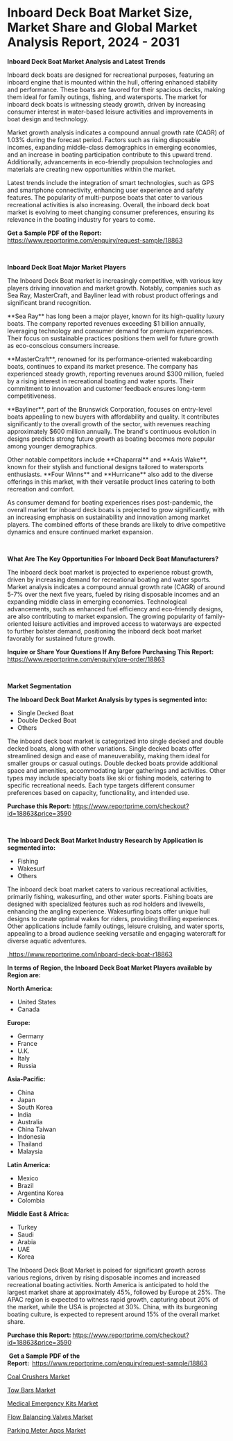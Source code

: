 <p><h1>Inboard Deck Boat Market Size, Market Share and Global Market Analysis Report, 2024 - 2031</h1></p><p><strong>Inboard Deck Boat Market Analysis and Latest Trends</strong></p>
<p><p>Inboard deck boats are designed for recreational purposes, featuring an inboard engine that is mounted within the hull, offering enhanced stability and performance. These boats are favored for their spacious decks, making them ideal for family outings, fishing, and watersports. The market for inboard deck boats is witnessing steady growth, driven by increasing consumer interest in water-based leisure activities and improvements in boat design and technology.</p><p>Market growth analysis indicates a compound annual growth rate (CAGR) of 1.03% during the forecast period. Factors such as rising disposable incomes, expanding middle-class demographics in emerging economies, and an increase in boating participation contribute to this upward trend. Additionally, advancements in eco-friendly propulsion technologies and materials are creating new opportunities within the market. </p><p>Latest trends include the integration of smart technologies, such as GPS and smartphone connectivity, enhancing user experience and safety features. The popularity of multi-purpose boats that cater to various recreational activities is also increasing. Overall, the inboard deck boat market is evolving to meet changing consumer preferences, ensuring its relevance in the boating industry for years to come.</p></p>
<p><strong>Get a Sample PDF of the Report:&nbsp;</strong> <a href="https://www.reportprime.com/enquiry/request-sample/18863?utm_campaign=2010&utm_medium=2&utm_source=Github&utm_content=ia&utm_term=25122024&utm_id=inboard-deck-boat">https://www.reportprime.com/enquiry/request-sample/18863</a></p>
<p>&nbsp;</p>
<p><strong>Inboard Deck Boat Major Market Players</strong></p>
<p><p>The Inboard Deck Boat market is increasingly competitive, with various key players driving innovation and market growth. Notably, companies such as Sea Ray, MasterCraft, and Bayliner lead with robust product offerings and significant brand recognition.</p><p>**Sea Ray** has long been a major player, known for its high-quality luxury boats. The company reported revenues exceeding $1 billion annually, leveraging technology and consumer demand for premium experiences. Their focus on sustainable practices positions them well for future growth as eco-conscious consumers increase.</p><p>**MasterCraft**, renowned for its performance-oriented wakeboarding boats, continues to expand its market presence. The company has experienced steady growth, reporting revenues around $300 million, fueled by a rising interest in recreational boating and water sports. Their commitment to innovation and customer feedback ensures long-term competitiveness.</p><p>**Bayliner**, part of the Brunswick Corporation, focuses on entry-level boats appealing to new buyers with affordability and quality. It contributes significantly to the overall growth of the sector, with revenues reaching approximately $600 million annually. The brand's continuous evolution in designs predicts strong future growth as boating becomes more popular among younger demographics.</p><p>Other notable competitors include **Chaparral** and **Axis Wake**, known for their stylish and functional designs tailored to watersports enthusiasts. **Four Winns** and **Hurricane** also add to the diverse offerings in this market, with their versatile product lines catering to both recreation and comfort.</p><p>As consumer demand for boating experiences rises post-pandemic, the overall market for inboard deck boats is projected to grow significantly, with an increasing emphasis on sustainability and innovation among market players. The combined efforts of these brands are likely to drive competitive dynamics and ensure continued market expansion.</p></p>
<p>&nbsp;</p>
<p><strong>What Are The Key Opportunities For Inboard Deck Boat Manufacturers?</strong></p>
<p><p>The inboard deck boat market is projected to experience robust growth, driven by increasing demand for recreational boating and water sports. Market analysis indicates a compound annual growth rate (CAGR) of around 5-7% over the next five years, fueled by rising disposable incomes and an expanding middle class in emerging economies. Technological advancements, such as enhanced fuel efficiency and eco-friendly designs, are also contributing to market expansion. The growing popularity of family-oriented leisure activities and improved access to waterways are expected to further bolster demand, positioning the inboard deck boat market favorably for sustained future growth.</p></p>
<p><strong>Inquire or Share Your Questions If Any Before Purchasing This Report:</strong> <a href="https://www.reportprime.com/enquiry/pre-order/18863?utm_campaign=2010&utm_medium=2&utm_source=Github&utm_content=ia&utm_term=25122024&utm_id=inboard-deck-boat">https://www.reportprime.com/enquiry/pre-order/18863</a></p>
<p>&nbsp;</p>
<p><strong>Market Segmentation</strong></p>
<p><strong>The Inboard Deck Boat Market Analysis by types is segmented into:</strong></p>
<p><ul><li>Single Decked Boat</li><li>Double Decked Boat</li><li>Others</li></ul></p>
<p><p>The inboard deck boat market is categorized into single decked and double decked boats, along with other variations. Single decked boats offer streamlined design and ease of maneuverability, making them ideal for smaller groups or casual outings. Double decked boats provide additional space and amenities, accommodating larger gatherings and activities. Other types may include specialty boats like ski or fishing models, catering to specific recreational needs. Each type targets different consumer preferences based on capacity, functionality, and intended use.</p></p>
<p><strong>Purchase this Report:&nbsp;</strong><a href="https://www.reportprime.com/checkout?id=18863&price=3590&utm_campaign=2010&utm_medium=2&utm_source=Github&utm_content=ia&utm_term=25122024&utm_id=inboard-deck-boat">https://www.reportprime.com/checkout?id=18863&price=3590</a></p>
<p>&nbsp;</p>
<p><strong>The Inboard Deck Boat Market Industry Research by Application is segmented into:</strong></p>
<p><ul><li>Fishing</li><li>Wakesurf</li><li>Others</li></ul></p>
<p><p>The inboard deck boat market caters to various recreational activities, primarily fishing, wakesurfing, and other water sports. Fishing boats are designed with specialized features such as rod holders and livewells, enhancing the angling experience. Wakesurfing boats offer unique hull designs to create optimal wakes for riders, providing thrilling experiences. Other applications include family outings, leisure cruising, and water sports, appealing to a broad audience seeking versatile and engaging watercraft for diverse aquatic adventures.</p></p>
<p><a href="https://www.reportprime.com/inboard-deck-boat-r18863?utm_campaign=2010&utm_medium=2&utm_source=Github&utm_content=ia&utm_term=25122024&utm_id=inboard-deck-boat">&nbsp;https://www.reportprime.com/inboard-deck-boat-r18863</a></p>
<p><strong>In terms of Region, the Inboard Deck Boat Market Players available by Region are:</strong></p>
<p>
    <p> <strong> North America: </strong>
        <ul>
            <li>United States</li>
            <li>Canada</li>
        </ul>
        </p> 
    <p> <strong> Europe: </strong>
        <ul>
            <li>Germany</li>
            <li>France</li>
            <li>U.K.</li>
            <li>Italy</li>
            <li>Russia</li>
        </ul>
        </p> 
    <p> <strong> Asia-Pacific: </strong>
        <ul>
            <li>China</li>
            <li>Japan</li>
            <li>South Korea</li>
            <li>India</li>
            <li>Australia</li>
            <li>China Taiwan</li>
            <li>Indonesia</li>
            <li>Thailand</li>
            <li>Malaysia</li>
        </ul>
        </p> 
    <p> <strong> Latin America: </strong>
        <ul>
            <li>Mexico</li>
            <li>Brazil</li>
            <li>Argentina Korea</li>
            <li>Colombia</li>
        </ul>
        </p> 
    <p> <strong> Middle East & Africa: </strong>
        <ul>
            <li>Turkey</li>
            <li>Saudi</li>
            <li>Arabia</li>
            <li>UAE</li>
            <li>Korea</li>
        </ul>
    </p>
    </p>
<p><p>The Inboard Deck Boat Market is poised for significant growth across various regions, driven by rising disposable incomes and increased recreational boating activities. North America is anticipated to hold the largest market share at approximately 45%, followed by Europe at 25%. The APAC region is expected to witness rapid growth, capturing about 20% of the market, while the USA is projected at 30%. China, with its burgeoning boating culture, is expected to represent around 15% of the overall market share.</p></p>
<p><strong>Purchase this Report: </strong><a href="https://www.reportprime.com/checkout?id=18863&price=3590&utm_campaign=2010&utm_medium=2&utm_source=Github&utm_content=ia&utm_term=25122024&utm_id=inboard-deck-boat">https://www.reportprime.com/checkout?id=18863&price=3590</a></p>
<p>&nbsp;<strong>Get a Sample PDF of the Report:&nbsp;&nbsp;</strong><a href="https://www.reportprime.com/enquiry/request-sample/18863?utm_campaign=2010&utm_medium=2&utm_source=Github&utm_content=ia&utm_term=25122024&utm_id=inboard-deck-boat">https://www.reportprime.com/enquiry/request-sample/18863</a></p>
<p><strong></strong></p>
<p><p><a href="https://www.linkedin.com/pulse/study-coal-crushers-market-offeringdata-concerning-its-size-zkaif?utm_campaign=2010&utm_medium=2&utm_source=Github&utm_content=ia&utm_term=25122024&utm_id=inboard-deck-boat">Coal Crushers Market</a></p><p><a href="https://www.linkedin.com/pulse/study-forecastingthe-globaltow-bars-market-growingat-compoundedannual-hyvzf?utm_campaign=2010&utm_medium=2&utm_source=Github&utm_content=ia&utm_term=25122024&utm_id=inboard-deck-boat">Tow Bars Market</a></p><p><a href="https://www.linkedin.com/pulse/comprehensive-report-medical-emergency-kits-market-size-from-qhf8c?utm_campaign=2010&utm_medium=2&utm_source=Github&utm_content=ia&utm_term=25122024&utm_id=inboard-deck-boat">Medical Emergency Kits Market</a></p><p><a href="https://www.linkedin.com/pulse/flow-balancing-valves-market-insights-revenue-forecast-87-epjif?utm_campaign=2010&utm_medium=2&utm_source=Github&utm_content=ia&utm_term=25122024&utm_id=inboard-deck-boat">Flow Balancing Valves Market</a></p><p><a href="https://www.linkedin.com/pulse/study-extensively-examines-parking-meter-appsmarket-size-terms-sw19c?utm_campaign=2010&utm_medium=2&utm_source=Github&utm_content=ia&utm_term=25122024&utm_id=inboard-deck-boat">Parking Meter Apps Market</a></p></p>